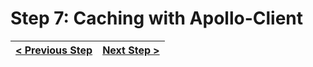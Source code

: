 # Step 7: Caching with Apollo-Client

[//]: # (head-end)




[//]: # (foot-start)

[{]: <helper> (navStep)

| [< Previous Step](https://github.com/Urigo/WhatsApp-Clone-Client-React/tree/master@next/.tortilla/manuals/views/step6.md) | [Next Step >](https://github.com/Urigo/WhatsApp-Clone-Client-React/tree/master@next/.tortilla/manuals/views/step8.md) |
|:--------------------------------|--------------------------------:|

[}]: #
